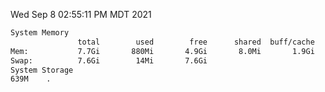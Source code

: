 Wed Sep  8 02:55:11 PM MDT 2021
```bash
System Memory
               total        used        free      shared  buff/cache   available
Mem:           7.7Gi       880Mi       4.9Gi       8.0Mi       1.9Gi       6.5Gi
Swap:          7.6Gi        14Mi       7.6Gi
System Storage
639M	.
```
